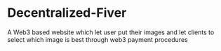 # Decentralized-Fiver
A Web3 based website which let user put their images and let clients to select which image is best through web3 payment procedures